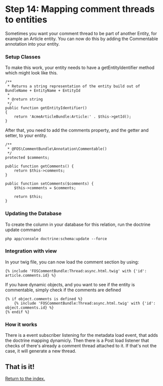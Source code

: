 Step 14: Mapping comment threads to entities
==============================================

Sometimes you want your comment thread to be part of another Entity, for example an Article entity.
You can now do this by adding the Commentable annotation into your entity.

### Setup Classes
To make this work, your entity needs to have a getEntityIdentifier method which might look like this.

    /**
     * Returns a string representation of the entity build out of BundleName + EntityName + EntityId
     *
     * @return string
     */
    public function getEntityIdentifier()
    {
        return 'AcmeArticleBundle:Article:' . $this->getId();
    }

After that, you need to add the comments property, and the getter and setter, to your entity.
 
    /**
     * @FOS\CommentBundle\Annotation\Commentable()
     */
    protected $comments;

    public function getComments() {
        return $this->comments;
    }

    public function setComments($comments) {
        $this->comments = $comments;

        return $this;
    }

### Updating the Database

To create the column in your database for this relation, run the doctrine update command

    php app/console doctrine:schema:update --force
    

### Integration with view
In your twig file, you can now load the comment section by using:

    {% include 'FOSCommentBundle:Thread:async.html.twig' with {'id': article.comments.id} %}
    
If you have dynamic objects, and you want to see if the entity is commentable, simply check if the comments are defined

    {% if object.comments is defined %}
        {% include 'FOSCommentBundle:Thread:async.html.twig' with {'id': object.comments.id} %}
    {% endif %}

### How it works
There is a event subscriber listening for the metadata load event, that adds the doctrine mapping dynamicly.
Then there is a Post load listener that checks of there's already a comment thread attached to it.
If that's not the case, it will generate a new thread.

## That is it!
[Return to the index.](index.md)
